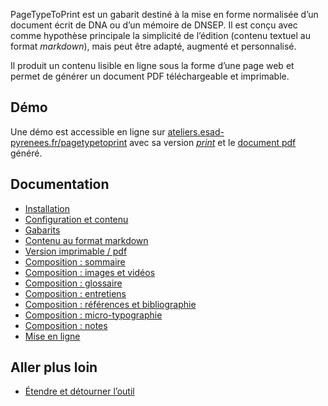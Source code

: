 PageTypeToPrint est un gabarit destiné à la mise en forme normalisée d’un document écrit de DNA ou d’un mémoire de DNSEP. Il est conçu avec comme hypothèse principale la simplicité de l’édition (contenu textuel au format *markdown*), mais peut être adapté, augmenté et personnalisé.

Il produit un contenu lisible en ligne sous la forme d’une page web et permet de générer un document PDF téléchargeable et imprimable.

## Démo

Une démo est accessible en ligne sur [ateliers.esad-pyrenees.fr/pagetypetoprint](https://ateliers.esad-pyrenees.fr/pagetypetoprint/) avec sa version [_print_](https://ateliers.esad-pyrenees.fr/pagetypetoprint/?print) et le [document pdf](https://ateliers.esad-pyrenees.fr/pagetypetoprint/document.pdf) généré. 

## Documentation

* [Installation](installation.md)
* [Configuration et contenu](contenu.md)
* [Gabarits](gabarits.md)
* [Contenu au format markdown](markdown.md)
* [Version imprimable / pdf](print.md)
* [Composition : sommaire](sommaire.md)
* [Composition : images et vidéos](images.md)
* [Composition : glossaire](glossaire.md)
* [Composition : entretiens](entretiens.md)
* [Composition : références et bibliographie](references.md)
* [Composition : micro-typographie](microtypo.md)
* [Composition : notes](notes.md)
* [Mise en ligne](online.md)

## Aller plus loin

* [Étendre et détourner l’outil](extend.md)